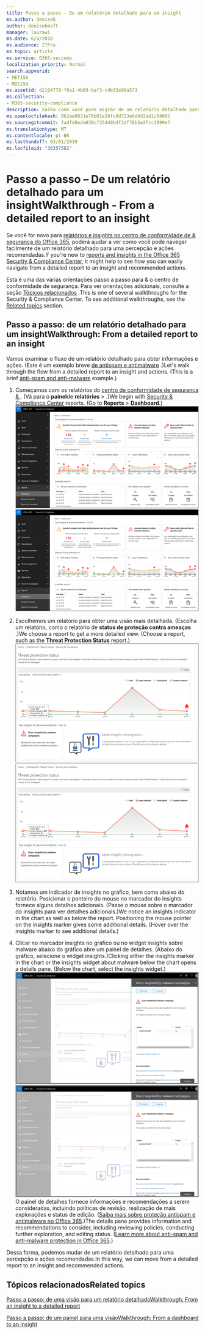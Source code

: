 ```yaml
---
title: Passo a passo – De um relatório detalhado para um insight
ms.author: deniseb
author: denisebmsft
manager: laurawi
ms.date: 6/4/2018
ms.audience: ITPro
ms.topic: article
ms.service: O365-seccomp
localization_priority: Normal
search.appverid:
- MET150
- MOE150
ms.assetid: d2104778-f0a1-4b69-baf3-c4b32e98a573
ms.collection:
- M365-security-compliance
description: Saiba como você pode migrar de um relatório detalhado para uma visão com as ações recomendadas &amp; no centro de conformidade de segurança.
ms.openlocfilehash: 062ae0931e78b01e26fc0d723e6d6d2ad1c04095
ms.sourcegitcommit: 7adfd8eda038cf25449bdf3df78b5e2fcc1999e7
ms.translationtype: MT
ms.contentlocale: pt-BR
ms.lasthandoff: 03/01/2019
ms.locfileid: "30357582"
---
```

# <a name="walkthrough---from-a-detailed-report-to-an-insight"></a><span data-ttu-id="bdaa9-103">Passo a passo – De um relatório detalhado para um insight</span><span class="sxs-lookup"><span data-stu-id="bdaa9-103">Walkthrough - From a detailed report to an insight</span></span>

<span data-ttu-id="bdaa9-104">Se você for novo para [relatórios e insights no centro de conformidade de &amp; segurança do Office 365](reports-and-insights-in-security-and-compliance.md), poderá ajudar a ver como você pode navegar facilmente de um relatório detalhado para uma percepção e ações recomendadas.</span><span class="sxs-lookup"><span data-stu-id="bdaa9-104">If you're new to [reports and insights in the Office 365 Security &amp; Compliance Center](reports-and-insights-in-security-and-compliance.md), it might help to see how you can easily navigate from a detailed report to an insight and recommended actions.</span></span> 
  
<span data-ttu-id="bdaa9-p101">Esta é uma das várias orientações passo a passo para &amp; o centro de conformidade de segurança. Para ver orientações adicionais, consulte a seção [Tópicos relacionados](#related-topics) .</span><span class="sxs-lookup"><span data-stu-id="bdaa9-p101">This is one of several walkthroughs for the Security &amp; Compliance Center. To see additional walkthroughs, see the [Related topics](#related-topics) section.</span></span> 
  
## <a name="walkthrough-from-a-detailed-report-to-an-insight"></a><span data-ttu-id="bdaa9-107">Passo a passo: de um relatório detalhado para um insight</span><span class="sxs-lookup"><span data-stu-id="bdaa9-107">Walkthrough: From a detailed report to an insight</span></span>

<span data-ttu-id="bdaa9-p102">Vamos examinar o fluxo de um relatório detalhado para obter informações e ações. (Este é um exemplo breve [de antispam e antimalware](anti-spam-and-anti-malware-protection.md) .)</span><span class="sxs-lookup"><span data-stu-id="bdaa9-p102">Let's walk through the flow from a detailed report to an insight and actions. (This is a brief [anti-spam and anti-malware](anti-spam-and-anti-malware-protection.md) example.)</span></span> 
  
1. <span data-ttu-id="bdaa9-p103">Começamos com os relatórios do [centro de conformidade de segurança &amp; ](https://protection.office.com) . (Vá para o **painel**de **relatórios** \> .)</span><span class="sxs-lookup"><span data-stu-id="bdaa9-p103">We begin with [Security &amp; Compliance Center](https://protection.office.com) reports. (Go to **Reports** \> **Dashboard**.) </span></span><br/><span data-ttu-id="bdaa9-112">![No centro de &amp; conformidade de segurança, vá para \> painel de relatórios](media/68f3bb7c-b4f7-4cca-904b-478643a93c94.png)</span><span class="sxs-lookup"><span data-stu-id="bdaa9-112">![In the Security &amp; Compliance Center, go to Reports \> Dashboard](media/68f3bb7c-b4f7-4cca-904b-478643a93c94.png)</span></span>
  
2. <span data-ttu-id="bdaa9-p104">Escolhemos um relatório para obter uma visão mais detalhada. (Escolha um relatório, como o relatório de **status de proteção contra ameaças** .)</span><span class="sxs-lookup"><span data-stu-id="bdaa9-p104">We choose a report to get a more detailed view. (Choose a report, such as the **Threat Protection Status** report.)</span></span><br/><span data-ttu-id="bdaa9-115">![Relatório de status de proteção contra ameaças mostrando insights](media/f47d7dbd-816a-47ba-b8db-53919fbed192.png)</span><span class="sxs-lookup"><span data-stu-id="bdaa9-115">![Threat Protection Status report showing insights](media/f47d7dbd-816a-47ba-b8db-53919fbed192.png)</span></span>
  
3. <span data-ttu-id="bdaa9-p105">Notamos um indicador de insights no gráfico, bem como abaixo do relatório. Posicionar o ponteiro do mouse no marcador do insights fornece alguns detalhes adicionais. (Passe o mouse sobre o marcador do insights para ver detalhes adicionais.)</span><span class="sxs-lookup"><span data-stu-id="bdaa9-p105">We notice an insights indicator in the chart as well as below the report. Positioning the mouse pointer on the insights marker gives some additional details. (Hover over the insights marker to see additional details.)</span></span>
    
4. <span data-ttu-id="bdaa9-p106">Clicar no marcador insights no gráfico ou no widget insights sobre malware abaixo do gráfico abre um painel de detalhes. (Abaixo do gráfico, selecione o widget insights.)</span><span class="sxs-lookup"><span data-stu-id="bdaa9-p106">Clicking either the insights marker in the chart or the insights widget about malware below the chart opens a details pane. (Below the chart, select the insights widget.)</span></span><br/><span data-ttu-id="bdaa9-121">![Detalhes de insights sobre malware](media/2c8bccc5-ca4e-4bb9-ad4c-55fcee0535b7.png)</span><span class="sxs-lookup"><span data-stu-id="bdaa9-121">![Details for insights about malware](media/2c8bccc5-ca4e-4bb9-ad4c-55fcee0535b7.png)</span></span><br/><span data-ttu-id="bdaa9-p107">O painel de detalhes fornece informações e recomendações a serem consideradas, incluindo políticas de revisão, realização de mais explorações e status de edição. ([Saiba mais sobre proteção antispam e antimalware no Office 365](anti-spam-and-anti-malware-protection.md).)</span><span class="sxs-lookup"><span data-stu-id="bdaa9-p107">The details pane provides information and recommendations to consider, including reviewing policies, conducting further exploration, and editing status. ([Learn more about anti-spam and anti-malware protection in Office 365](anti-spam-and-anti-malware-protection.md).)</span></span>
    
<span data-ttu-id="bdaa9-124">Dessa forma, podemos mudar de um relatório detalhado para uma percepção e ações recomendadas.</span><span class="sxs-lookup"><span data-stu-id="bdaa9-124">In this way, we can move from a detailed report to an insight and recommended actions.</span></span> 
  
## <a name="related-topics"></a><span data-ttu-id="bdaa9-125">Tópicos relacionados</span><span class="sxs-lookup"><span data-stu-id="bdaa9-125">Related topics</span></span>

[<span data-ttu-id="bdaa9-126">Passo a passo: de uma visão para um relatório detalhado</span><span class="sxs-lookup"><span data-stu-id="bdaa9-126">Walkthrough: From an insight to a detailed report</span></span>](from-an-insight-to-a-detailed-report.md)
  
[<span data-ttu-id="bdaa9-127">Passo a passo: de um painel para uma visão</span><span class="sxs-lookup"><span data-stu-id="bdaa9-127">Walkthrough: From a dashboard to an insight</span></span>](from-a-dashboard-to-an-insight.md)
  

